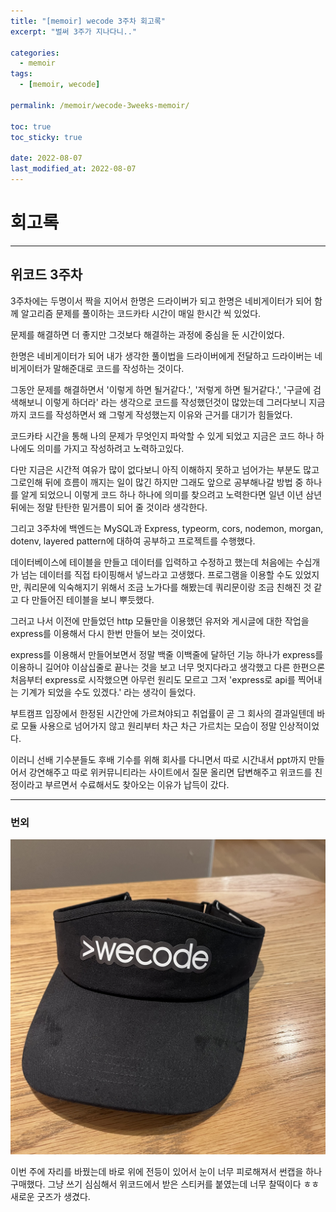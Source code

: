 ```yaml
---
title: "[memoir] wecode 3주차 회고록"
excerpt: "벌써 3주가 지나다니.."

categories:
  - memoir
tags:
  - [memoir, wecode]

permalink: /memoir/wecode-3weeks-memoir/

toc: true
toc_sticky: true

date: 2022-08-07
last_modified_at: 2022-08-07
---
```


# 회고록

---
## 위코드 3주차 

3주차에는 두명이서 짝을 지어서 한명은 드라이버가 되고 한명은 네비게이터가 되어 함께 알고리즘 문제를 풀이하는 코드카타 시간이 매일 한시간 씩 있었다.

문제를 해결하면 더 좋지만 그것보다 해결하는 과정에 중심을 둔 시간이었다.

한명은 네비게이터가 되어 내가 생각한 풀이법을 드라이버에게 전달하고 드라이버는 네비게이터가 말해준대로 코드를 작성하는 것이다. 

그동안 문제를 해결하면서 '이렇게 하면 될거같다.', '저렇게 하면 될거같다.', '구글에 검색해보니 이렇게 하더라' 라는 생각으로 코드를 작성했던것이 많았는데 그러다보니 지금까지 코드를 작성하면서 왜 그렇게 작성했는지 이유와 근거를 대기가 힘들었다. 

코드카타 시간을 통해 나의 문제가 무엇인지 파악할 수 있게 되었고 지금은 코드 하나 하나에도 의미를 가지고 작성하려고 노력하고있다. 

다만 지금은 시간적 여유가 많이 없다보니 아직 이해하지 못하고 넘어가는 부분도 많고 그로인해 뒤에 흐름이 깨지는 일이 많긴 하지만 그래도 앞으로 공부해나갈 방법 중 하나를 알게 되었으니 이렇게 코드 하나 하나에 의미를 찾으려고 노력한다면 일년 이년 삼년 뒤에는 정말 탄탄한 밑거름이 되어 줄 것이라 생각한다.

그리고 3주차에 백엔드는 MySQL과 Express, typeorm, cors, nodemon, morgan, dotenv, layered pattern에 대하여 공부하고 프로젝트를 수행했다.

데이터베이스에 테이블을 만들고 데이터를 입력하고 수정하고 했는데 처음에는 수십개가 넘는 데이터를 직접 타이핑해서 넣느라고 고생했다. 프로그램을 이용할 수도 있었지만, 쿼리문에 익숙해지기 위해서 조금 노가다를 해봤는데 쿼리문이랑 조금 친해진 것 같고 다 만들어진 테이블을 보니 뿌듯했다.

그러고 나서 이전에 만들었던 http 모듈만을 이용했던 유저와 게시글에 대한 작업을 express를 이용해서 다시 한번 만들어 보는 것이었다.

express를 이용해서 만들어보면서 정말 백줄 이백줄에 달하던 기능 하나가 express를 이용하니 길어야 이삼십줄로 끝나는 것을 보고 너무 멋지다라고 생각했고 다른 한편으론 처음부터 express로 시작했으면 아무런 원리도 모르고 그저 'express로 api를 찍어내는 기계가 되었을 수도 있겠다.' 라는 생각이 들었다. 

부트캠프 입장에서 한정된 시간안에 가르쳐야되고 취업률이 곧 그 회사의 결과일텐데 바로 모듈 사용으로 넘어가지 않고 원리부터 차근 차근 가르치는 모습이 정말 인상적이었다.

이러니 선배 기수분들도 후배 기수를 위해 회사를 다니면서 따로 시간내서 ppt까지 만들어서 강연해주고 따로 위커뮤니티라는 사이트에서 질문 올리면 답변해주고 위코드를 친정이라고 부르면서 수료해서도 찾아오는 이유가 납득이 갔다. 

---

### 번외

![](../../assets/images/posts_img/memoir/2022-08-07-wecode3week1.jpeg)

이번 주에 자리를 바꿨는데 바로 위에 전등이 있어서 눈이 너무 피로해져서 썬캡을 하나 구매했다. 그냥 쓰기 심심해서 위코드에서 받은 스티커를 붙였는데 너무 찰떡이다 ㅎㅎ 새로운 굿즈가 생겼다.